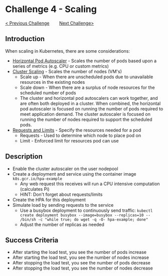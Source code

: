 # Challenge 4 - Scaling

[< Previous Challenge](./03-resiliency.md)&nbsp;&nbsp;&nbsp;&nbsp;&nbsp;&nbsp;&nbsp;&nbsp;[Next Challenge>](./05-gitops.md)

## Introduction

When scaling in Kubernetes, there are some considerations:

* [Horizontal Pod Autoscaler](https://kubernetes.io/docs/tasks/run-application/horizontal-pod-autoscale/) - Scales the number of pods based upon a series of metrics (e.g. CPU or custom metrics)
* [Cluster Scaling](https://docs.microsoft.com/en-us/azure/aks/cluster-autoscaler) - Scales the number of nodes (VM's)
  * Scale up - When there are unscheduled pods due to unavailable resources in the existing nodes
  * Scale down - When there are a surplus of node resources for the scheduled number of pods
  * The cluster and horizontal pod autoscalers can work together, and are often both deployed in a cluster. When combined, the horizontal pod autoscaler is focused on running the number of pods required to meet application demand. The cluster autoscaler is focused on running the number of nodes required to support the scheduled pods.
* [Requests and Limits](https://kubernetes.io/docs/concepts/configuration/manage-resources-containers/) - Specify the resources needed for a pod
    * Requests - Used to determine which node to place pod on
    * Limit - Enforced limit for resources pod can use

## Description

- Enable the cluster autoscaler on the user nodepool
- Create a deployment and service using the container image `k8s.gcr.io/hpa-example`
    - Any web request this receives will run a CPU intensive computation (calculates Pi)
    - HINT: Don't forget about requests/limits
- Create the HPA for this deployment
- Simulate load by sending requests to the service
    - Use a busybox deployment to continuously send traffic:  `kubectl create deployment busybox --image=busybox --replicas=10 -- /bin/sh -c "while true; do wget -q -O- hpa-example; done"`
    - Adjust the number of replicas as needed

## Success Criteria

- After starting the load test, you see the number of pods increase
- After starting the load test, you see the number of nodes increase
- After stopping the load test, you see the number of pods decrease
- After stopping the load test, you see the number of nodes decrease
